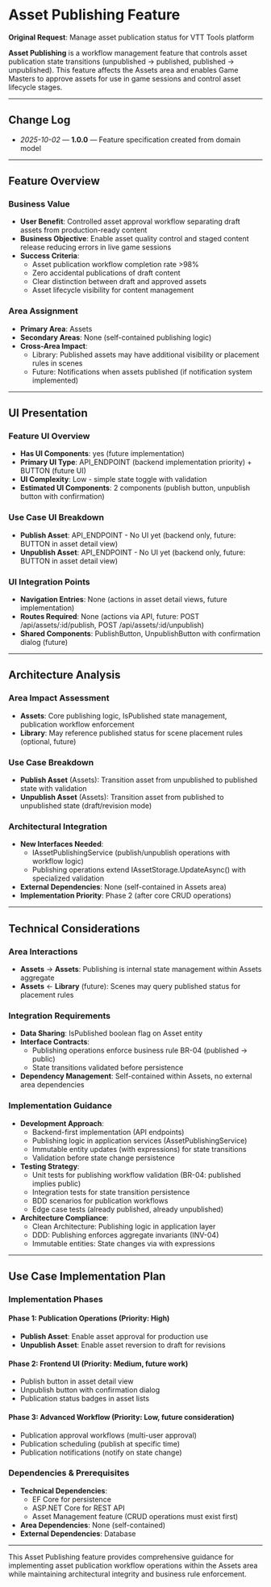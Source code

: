 # Asset Publishing Feature

**Original Request**: Manage asset publication status for VTT Tools platform

**Asset Publishing** is a workflow management feature that controls asset publication state transitions (unpublished → published, published → unpublished). This feature affects the Assets area and enables Game Masters to approve assets for use in game sessions and control asset lifecycle stages.

---

## Change Log
- *2025-10-02* — **1.0.0** — Feature specification created from domain model

---

## Feature Overview

### Business Value
- **User Benefit**: Controlled asset approval workflow separating draft assets from production-ready content
- **Business Objective**: Enable asset quality control and staged content release reducing errors in live game sessions
- **Success Criteria**:
  - Asset publication workflow completion rate >98%
  - Zero accidental publications of draft content
  - Clear distinction between draft and approved assets
  - Asset lifecycle visibility for content management

### Area Assignment
- **Primary Area**: Assets
- **Secondary Areas**: None (self-contained publishing logic)
- **Cross-Area Impact**:
  - Library: Published assets may have additional visibility or placement rules in scenes
  - Future: Notifications when assets published (if notification system implemented)

---

## UI Presentation

### Feature UI Overview
- **Has UI Components**: yes (future implementation)
- **Primary UI Type**: API_ENDPOINT (backend implementation priority) + BUTTON (future UI)
- **UI Complexity**: Low - simple state toggle with validation
- **Estimated UI Components**: 2 components (publish button, unpublish button with confirmation)

### Use Case UI Breakdown
- **Publish Asset**: API_ENDPOINT - No UI yet (backend only, future: BUTTON in asset detail view)
- **Unpublish Asset**: API_ENDPOINT - No UI yet (backend only, future: BUTTON in asset detail view)

### UI Integration Points
- **Navigation Entries**: None (actions in asset detail views, future implementation)
- **Routes Required**: None (actions via API, future: POST /api/assets/:id/publish, POST /api/assets/:id/unpublish)
- **Shared Components**: PublishButton, UnpublishButton with confirmation dialog (future)

---

## Architecture Analysis

### Area Impact Assessment
- **Assets**: Core publishing logic, IsPublished state management, publication workflow enforcement
- **Library**: May reference published status for scene placement rules (optional, future)

### Use Case Breakdown
- **Publish Asset** (Assets): Transition asset from unpublished to published state with validation
- **Unpublish Asset** (Assets): Transition asset from published to unpublished state (draft/revision mode)

### Architectural Integration
- **New Interfaces Needed**:
  - IAssetPublishingService (publish/unpublish operations with workflow logic)
  - Publishing operations extend IAssetStorage.UpdateAsync() with specialized validation
- **External Dependencies**: None (self-contained in Assets area)
- **Implementation Priority**: Phase 2 (after core CRUD operations)

---

## Technical Considerations

### Area Interactions
- **Assets** → **Assets**: Publishing is internal state management within Assets aggregate
- **Assets** ← **Library** (future): Scenes may query published status for placement rules

### Integration Requirements
- **Data Sharing**: IsPublished boolean flag on Asset entity
- **Interface Contracts**:
  - Publishing operations enforce business rule BR-04 (published → public)
  - State transitions validated before persistence
- **Dependency Management**: Self-contained within Assets, no external area dependencies

### Implementation Guidance
- **Development Approach**:
  - Backend-first implementation (API endpoints)
  - Publishing logic in application services (AssetPublishingService)
  - Immutable entity updates (with expressions) for state transitions
  - Validation before state change persistence
- **Testing Strategy**:
  - Unit tests for publishing workflow validation (BR-04: published implies public)
  - Integration tests for state transition persistence
  - BDD scenarios for publication workflows
  - Edge case tests (already published, already unpublished)
- **Architecture Compliance**:
  - Clean Architecture: Publishing logic in application layer
  - DDD: Publishing enforces aggregate invariants (INV-04)
  - Immutable entities: State changes via with expressions

---

## Use Case Implementation Plan

### Implementation Phases

#### Phase 1: Publication Operations (Priority: High)
- **Publish Asset**: Enable asset approval for production use
- **Unpublish Asset**: Enable asset reversion to draft for revisions

#### Phase 2: Frontend UI (Priority: Medium, future work)
- Publish button in asset detail view
- Unpublish button with confirmation dialog
- Publication status badges in asset lists

#### Phase 3: Advanced Workflow (Priority: Low, future consideration)
- Publication approval workflows (multi-user approval)
- Publication scheduling (publish at specific time)
- Publication notifications (notify on state change)

### Dependencies & Prerequisites
- **Technical Dependencies**:
  - EF Core for persistence
  - ASP.NET Core for REST API
  - Asset Management feature (CRUD operations must exist first)
- **Area Dependencies**: None (self-contained)
- **External Dependencies**: Database

---

This Asset Publishing feature provides comprehensive guidance for implementing asset publication workflow operations within the Assets area while maintaining architectural integrity and business rule enforcement.
